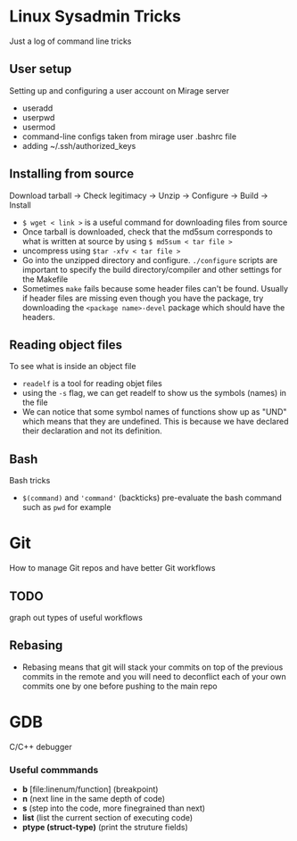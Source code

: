 # Linux Sysadmin Tricks
Just a log of command line tricks

## User setup
Setting up and configuring a user account on Mirage server
- useradd
- userpwd
- usermod
- command-line configs taken from mirage user .bashrc file
- adding ~/.ssh/authorized_keys

## Installing from source
Download tarball -> Check legitimacy -> Unzip -> Configure -> Build -> Install
- `$ wget < link >` is a useful command for downloading files from source
- Once tarball is downloaded, check that the md5sum corresponds to what is written at source by using `$ md5sum < tar file >`
- uncompress using `$tar -xfv < tar file >`
- Go into the unzipped directory and configure. `./configure` scripts are important to specify the build directory/compiler and other settings for the Makefile
 - Sometimes `make` fails because some header files can't be found. Usually if header files are missing even though you have the package, try downloading the `<package name>-devel` package which should have the headers.

## Reading object files
To see what is inside an object file
- `readelf` is a tool for reading objet files
- using the `-s` flag, we can get readelf to show us the symbols (names) in the file
- We can notice that some symbol names of functions show up as "UND" which means that they are undefined. This is because we have declared their declaration and not its definition.

## Bash
Bash tricks
- `$(command)` and `'command'` (backticks) pre-evaluate the bash command such as `pwd` for example

# Git
How to manage Git repos and have better Git workflows

## **TODO**
graph out types of useful workflows

## Rebasing
- Rebasing means that git will stack your commits on top of the previous commits in the remote and you will need to deconflict each of your own commits one by one before pushing to the main repo

# GDB
C/C++ debugger

### Useful commmands
- **b** [file:linenum/function] (breakpoint)
- **n** (next line in the same depth of code)
- **s** (step into the code, more finegrained than next)
- **list** (list the current section of executing code)
- **ptype (struct-type)** (print the struture fields)